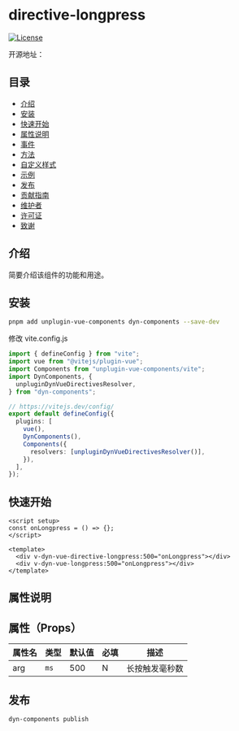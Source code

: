 # directive-longpress

[![License](https://img.shields.io/badge/license-MIT-blue.svg)](LICENSE)

开源地址：

## 目录

- [介绍](#介绍)
- [安装](#安装)
- [快速开始](#快速开始)
- [属性说明](#属性说明)
- [事件](#事件)
- [方法](#方法)
- [自定义样式](#自定义样式)
- [示例](#示例)
- [发布](#发布)
- [贡献指南](#贡献指南)
- [维护者](#维护者)
- [许可证](#许可证)
- [致谢](#致谢)

## 介绍

简要介绍该组件的功能和用途。

## 安装

```bash
pnpm add unplugin-vue-components dyn-components --save-dev
```

修改 vite.config.js

```ts
import { defineConfig } from "vite";
import vue from "@vitejs/plugin-vue";
import Components from "unplugin-vue-components/vite";
import DynComponents, {
  unpluginDynVueDirectivesResolver,
} from "dyn-components";

// https://vitejs.dev/config/
export default defineConfig({
  plugins: [
    vue(),
    DynComponents(),
    Components({
      resolvers: [unpluginDynVueDirectivesResolver()],
    }),
  ],
});
```

## 快速开始

```vue
<script setup>
const onLongpress = () => {};
</script>

<template>
  <div v-dyn-vue-directive-longpress:500="onLongpress"></div>
  <div v-dyn-vue-longpress:500="onLongpress"></div>
</template>
```

## 属性说明

## 属性（Props）

| 属性名 | 类型 | 默认值 | 必填 | 描述           |
| ------ | ---- | ------ | ---- | -------------- |
| arg    | `ms` | 500    | N    | 长按触发毫秒数 |


## 发布

```bash
dyn-components publish
```
